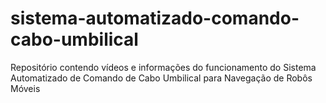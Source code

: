 # sistema-automatizado-comando-cabo-umbilical
Repositório contendo vídeos e informações do funcionamento do Sistema Automatizado de Comando de Cabo Umbilical para Navegação de Robôs Móveis
